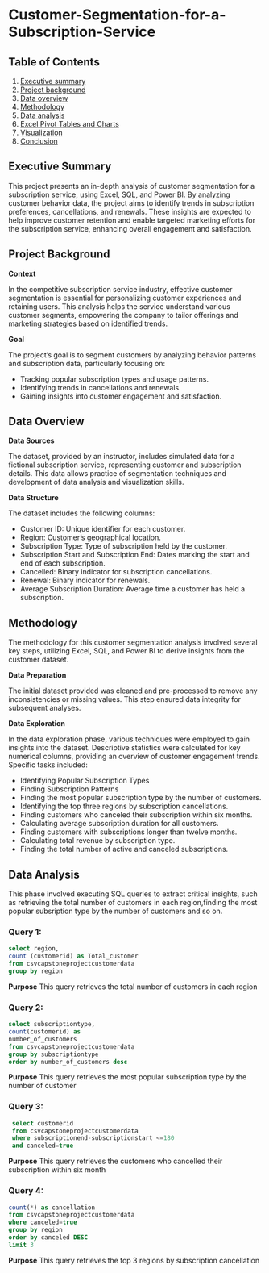 # Customer-Segmentation-for-a-Subscription-Service
## Table of Contents
1. [Executive summary](executivesummary)
2. [Project background](projectbackground)
3. [Data overview](dataoverview)
4. [Methodology](methodology)
5. [Data analysis](data-analysis)
6. [Excel Pivot Tables and Charts](excelpivottablesandcharts)
7. [Visualization](visualization)
8. [Conclusion](conclusion)

## Executive Summary
This project presents an in-depth analysis of customer segmentation for a subscription service, using Excel, SQL, and Power BI. By analyzing customer behavior data, the project aims to identify trends in subscription preferences, cancellations, and renewals. These insights are expected to help improve customer retention and enable targeted marketing efforts for the subscription service, enhancing overall engagement and satisfaction.
## Project Background
**Context**

In the competitive subscription service industry, effective customer segmentation is essential for personalizing customer experiences and retaining users. This analysis helps the service understand various customer segments, empowering the company to tailor offerings and marketing strategies based on identified trends.

**Goal**

The project’s goal is to segment customers by analyzing behavior patterns and subscription data, particularly focusing on:
- Tracking popular subscription types and usage patterns.
- Identifying trends in cancellations and renewals.
- Gaining insights into customer engagement and satisfaction.
## Data Overview
**Data Sources**

The dataset, provided by an instructor, includes simulated data for a fictional subscription service, representing customer and subscription details. This data allows practice of segmentation techniques and development of data analysis and visualization skills.

**Data Structure**

The dataset includes the following columns:
- Customer ID: Unique identifier for each customer.
- Region: Customer’s geographical location.
- Subscription Type: Type of subscription held by the customer.
- Subscription Start and Subscription End: Dates marking the start and end of each subscription.
- Cancelled: Binary indicator for subscription cancellations.
- Renewal: Binary indicator for renewals.
- Average Subscription Duration: Average time a customer has held a subscription.
## Methodology
The methodology for this customer segmentation analysis involved several key steps, utilizing Excel, SQL, and Power BI to derive insights from the customer dataset.

**Data Preparation**
	
The initial dataset provided was cleaned and pre-processed to remove any inconsistencies or missing values. This step ensured data integrity for subsequent analyses.
	
**Data Exploration**

In the data exploration phase, various techniques were employed to gain insights into the dataset. Descriptive statistics were calculated for key numerical columns, providing an overview of customer engagement trends. Specific tasks included:
- Identifying Popular Subscription Types
- Finding Subscription Patterns
- Finding the most popular subscription type by the number of customers.
- Identifying the top three regions by subscription cancellations.
- Finding customers who canceled their subscription within six months.
- Calculating average subscription duration for all customers.
- Finding customers with subscriptions longer than twelve months.
- Calculating total revenue by subscription type.
- Finding the total number of active and canceled subscriptions.
## Data Analysis
This phase involved executing SQL queries to extract critical insights, such as retrieving the total number of customers in each region,finding the most popular subsription type by the number of customers and so on.
### Query 1:
```sql
select region,			
count (customerid) as Total_customer			
from csvcapstoneprojectcustomerdata			
group by region			
```
**Purpose** This query retrieves the total number of customers in each region
### Query 2:
```sql
select subscriptiontype,			
count(customerid) as 			
number_of_customers			
from csvcapstoneprojectcustomerdata			
group by subscriptiontype			
order by number_of_customers desc			
```
**Purpose** This query retrieves the most popular subscription type by the number of customer
### Query 3:
```sql
 select customerid				
 from csvcapstoneprojectcustomerdata				
 where subscriptionend-subscriptionstart <=180				
 and canceled=true
```
**Purpose** This query retrieves the customers who cancelled their subscription within six month
### Query 4:
```sql
count(*) as cancellation			
from csvcapstoneprojectcustomerdata			
where canceled=true			
group by region			
order by canceled DESC			
limit 3			
```
**Purpose** This query retrieves the top 3 regions by subscription cancellation
